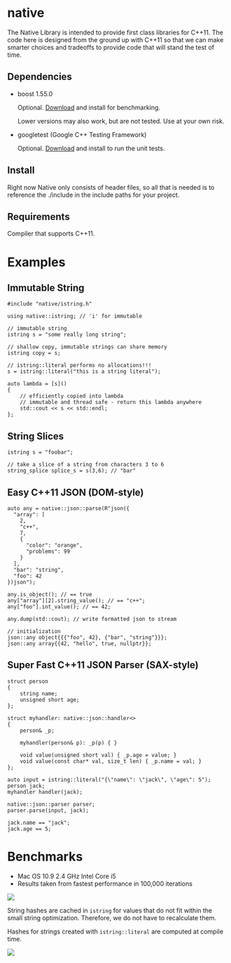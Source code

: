 native
======

The Native Library is intended to provide first class libraries for C++11. The
code here is designed from the ground up with C++11 so that we can make smarter
choices and tradeoffs to provide code that will stand the test of time.

Dependencies
------------

- boost 1.55.0

    Optional. [Download](http://www.boost.org/) and install for benchmarking.

    Lower versions may also work, but are not tested. Use at your own risk.

- googletest (Google C++ Testing Framework)

    Optional. [Download](http://code.google.com/p/googletest/) and install to run the unit tests.

Install
-------

Right now Native only consists of header files, so all that is needed is to
reference the ./include in the include paths for your project.

Requirements
------------

Compiler that supports C++11.

Examples
========

Immutable String
----------------

```
#include "native/istring.h"

using native::istring; // 'i' for immutable

// immutable string
istring s = "some really long string";

// shallow copy, immutable strings can share memory
istring copy = s;

// istring::literal performs no allocations!!!
s = istring::literal("this is a string literal");

auto lambda = [s]()
{
    // efficiently copied into lambda
    // immutable and thread safe - return this lambda anywhere
    std::cout << s << std::endl;
};
```

String Slices
-------------

```
istring s = "foobar";

// take a slice of a string from characters 3 to 6
string_splice splice_s = s(3,6); // "bar"
```

Easy C++11 JSON (DOM-style)
---------------------------

```
auto any = native::json::parse(R"json({
  "array": [
    2,
    "c++",
    7,
    {
      "color": "orange",
      "problems": 99
    }
  ],
  "bar": "string",
  "foo": 42
})json");

any.is_object(); // == true
any["array"][2].string_value(); // == "c++";
any["foo"].int_value(); // == 42;

any.dump(std::cout); // write formatted json to stream

// initialization
json::any object{{{"foo", 42}, {"bar", "string"}}};
json::any array{{42, "hello", true, nullptr}};
```

Super Fast C++11 JSON Parser (SAX-style)
----------------------------------------

```
struct person
{
    string name;
    unsigned short age;
};

struct myhandler: native::json::handler<>
{
    person& _p;

    myhandler(person& p): _p(p) { }

    void value(unsigned short val) { _p.age = value; }
    void value(const char* val, size_t len) { _p.name = val; }
};

auto input = istring::literal("{\"name\": \"jack\", \"age\": 5");
person jack;
myhandler handler(jack);

native::json::parser parser;
parser.parse(input, jack);

jack.name == "jack";
jack.age == 5;
```


Benchmarks
==========

- Mac OS 10.9 2.4 GHz Intel Core i5
- Results taken from fastest performance in 100,000 iterations

![](https://raw.github.com/syvex/native-wiki/master/benchmark-assign.png)

String hashes are cached in `istring` for values that do not fit within
the small string optimization. Therefore, we do not have to recalculate them.

Hashes for strings created with `istring::literal` are computed at compile time.

![](https://raw.github.com/syvex/native-wiki/master/benchmark-istring-hash.png)
